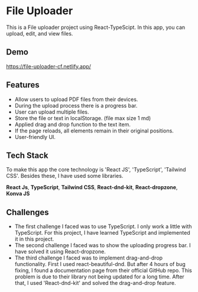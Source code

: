 
# File Uploader

This is a File uploader project using React-TypeScipt. In this app, you can upload, edit, and view files.



## Demo

https://file-uploader-cf.netlify.app/




## Features

- Allow users to upload PDF files from their devices.
- During the upload process there is a progress bar.
- User can upload multiple files. 
- Store the file or text in localStorage. (file max size 1 md)
- Applied drag and drop function to the text item.
- If the page reloads, all elements remain in their original positions.
- User-friendly UI.


## Tech Stack

To make this app the core technology is 'React JS', 'TypeScript', 'Tailwind CSS'. Besides these, I have used some libraries. 

**React Js**, **TypeScript**, **Tailwind CSS**, **React-dnd-kit**, **React-dropzone**,  **Konva JS** 





## Challenges

- The first challenge I faced was to use TypeScript. I only work a little with TypeScript. For this project, I have learned TypeScript and implemented it in this project.
- The second challenge I faced was to show the uploading progress bar.  I have solved it using React-dropzone. 
- The third challenge I faced was to implement drag-and-drop functionality. First I used react-beautiful-dnd. But after 4 hours of bug fixing, I found a documentation page from their official GitHub repo. This problem is due to their library not being updated for a long time. After that, I used 'React-dnd-kit' and solved the drag-and-drop feature. 




